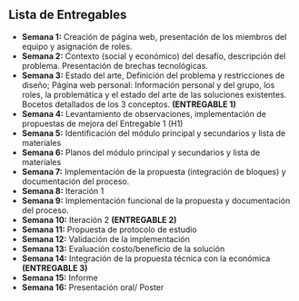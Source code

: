 ## Lista de Entregables

* **Semana 1:** Creación de página web, presentación de los miembros del equipo y asignación de roles.
* **Semana 2:** Contexto (social y económico) del desafío, descripción del problema. Presentación de brechas tecnológicas.
* **Semana 3:** Estado del arte, Definición del problema y restricciones de diseño; Página web personal: Información personal y del grupo, los roles, la problemática y el estado del arte de las soluciones existentes. Bocetos detallados de los 3 conceptos. **(ENTREGABLE 1)**
* **Semana 4:** Levantamiento de observaciones, implementación de propuestas de mejora del Entregable 1 (H1)
* **Semana 5:** Identificación del módulo principal y secundarios y lista de materiales
* **Semana 6:** Planos del módulo principal y secundarios y lista de materiales
* **Semana 7:** Implementación de la propuesta (integración de bloques) y documentación del proceso.
* **Semana 8:** Iteración 1
* **Semana 9:** Implementación funcional de la propuesta y documentación del proceso.
* **Semana 10:** Iteración 2 **(ENTREGABLE 2)**
* **Semana 11:** Propuesta de protocolo de estudio
* **Semana 12:** Validación de la implementación
* **Semana 13:** Evaluación costo/beneficio de la solución
* **Semana 14:** Integración de la propuesta técnica con la económica **(ENTREGABLE 3)**
* **Semana 15:** Informe
* **Semana 16:** Presentación oral/ Poster
